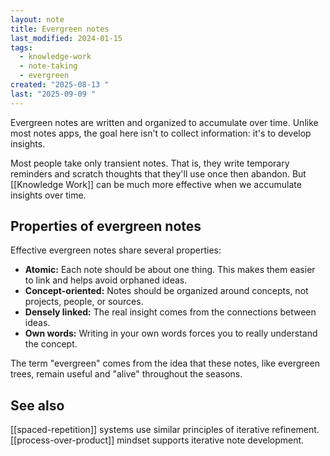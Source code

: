 ```yaml
---
layout: note
title: Evergreen notes
last_modified: 2024-01-15
tags:
  - knowledge-work
  - note-taking
  - evergreen
created: "2025-08-13 "
last: "2025-09-09 "
---
```


Evergreen notes are written and organized to accumulate over time. Unlike most notes apps, the goal here isn't to collect information: it's to develop insights.

Most people take only transient notes. That is, they write temporary reminders and scratch thoughts that they'll use once then abandon. But [[Knowledge Work]] can be much more effective when we accumulate insights over time.

## Properties of evergreen notes

Effective evergreen notes share several properties:

- **Atomic:** Each note should be about one thing. This makes them easier to link and helps avoid orphaned ideas.
- **Concept-oriented:** Notes should be organized around concepts, not projects, people, or sources.
- **Densely linked:** The real insight comes from the connections between ideas.
- **Own words:** Writing in your own words forces you to really understand the concept.

The term "evergreen" comes from the idea that these notes, like evergreen trees, remain useful and "alive" throughout the seasons.

## See also

[[spaced-repetition]] systems use similar principles of iterative refinement.
[[process-over-product]] mindset supports iterative note development. 